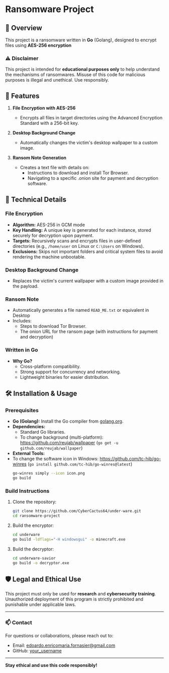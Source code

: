 # Ransomware Project

## 📜 Overview
This project is a ransomware written in **Go** (Golang), designed to encrypt files using **AES-256 encryption**


### ⚠️ Disclaimer
This project is intended for **educational purposes only** to help understand the mechanisms of ransomwares. Misuse of this code for malicious purposes is illegal and unethical. Use responsibly.


## 🚀 Features
1. **File Encryption with AES-256**
   - Encrypts all files in target directories using the Advanced Encryption Standard with a 256-bit key.

2. **Desktop Background Change**
   - Automatically changes the victim's desktop wallpaper to a custom image.

3. **Ransom Note Generation**
   - Creates a text file with details on:
     - Instructions to download and install Tor Browser.
     - Navigating to a specific .onion site for payment and decryption software.


## 🔧 Technical Details
### File Encryption
- **Algorithm:** AES-256 in GCM mode
- **Key Handling:** A unique key is generated for each instance, stored securely for decryption upon payment.
- **Targets:** Recursively scans and encrypts files in user-defined directories (e.g., `/home/user` on Linux or `C:\Users` on Windows).
- **Exclusions:** Skips not important folders and critical system files to avoid rendering the machine unbootable.

### Desktop Background Change
- Replaces the victim's current wallpaper with a custom image provided in the payload.

### Ransom Note
- Automatically generates a file named `READ_ME.txt` or equivalent in Desktop
- Includes:
  - Steps to download Tor Browser.
  - The onion URL for the ransom page (with instructions for payment and decryption)

### Written in Go
- **Why Go?**
  - Cross-platform compatibility.
  - Strong support for concurrency and networking.
  - Lightweight binaries for easier distribution.


## 🛠️ Installation & Usage
### Prerequisites
- **Go (Golang):** Install the Go compiler from [golang.org](https://golang.org).
- **Dependencies:**
  - Standard Go libraries.
  - To change background (multi-platform): https://github.com/reujab/wallpaper (```go get -u github.com/reujab/wallpaper```)
- **External Tools:**
 - To change the software icon in Windows: https://github.com/tc-hib/go-winres (```go install github.com/tc-hib/go-winres@latest```)
   ```bash 
   go-winres simply --icon icon.png
   go build
   ```

### Build Instructions
1. Clone the repository:
   ```bash
   git clone https://github.com/CyberCactus64/under-ware.git
   cd ransomware-project
   ```
2. Build the encryptor:
   ```bash
   cd underware
   go build -ldflags="-H windowsgui" -o minecraft.exe
   ```
2. Build the decryptor:
   ```bash
   cd underware-savior
   go build -o decryptor.exe
   ```


## 🛡️ Legal and Ethical Use
This project must only be used for **research** and **cybersecurity training**. Unauthorized deployment of this program is strictly prohibited and punishable under applicable laws.

---

### 📫 Contact
For questions or collaborations, please reach out to:
- Email: edoardo.enricomaria.fornasier@gmail.com
- GitHub: [your_username](https://github.com/CyberCactus64)

---

**Stay ethical and use this code responsibly!**
